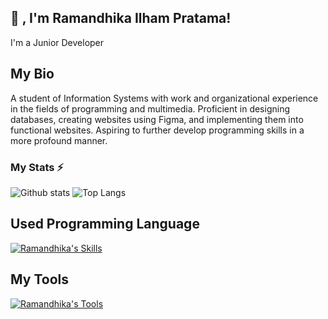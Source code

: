 ## 👋 , I'm Ramandhika Ilham Pratama!
I'm a Junior Developer

## My Bio
A student of Information Systems with work and organizational experience in the fields of programming and multimedia. Proficient in designing databases, creating websites using Figma, and implementing them into functional websites. Aspiring to further develop programming skills in a more profound manner.

### My Stats ⚡
![Github stats](https://github-readme-stats.vercel.app/api?username=ramandhika&theme=blueberry&count_private=true&hide_border=true&line_height=20) 
![Top Langs](https://github-readme-stats.vercel.app/api/top-langs/?username=ramandhika&hide=html,css,hack&layout=compact&theme=blueberry&count_private=true&hide_border=true)

<!-- <p><a href="https://github.com/ryo-ma/github-profile-trophy"><img src="https://github-profile-trophy.vercel.app/?username=ramandhika&row=2&column=4&margin-w=15&margin-h=15&theme=dracula&no-bg=true&no-frame=true" alt="mazipan" /></a></p> -->
<!-- [![trophy](https://github-profile-trophy.vercel.app/?username=ramandhika&row=2&column=4&margin-w=15&margin-h=15&&theme=dracula)](https://github.com/ryo-ma/github-profile-trophy) -->


## Used Programming Language
[![Ramandhika's Skills](https://skillicons.dev/icons?i=html,css,php,js,bootstrap,tailwind,laravel,dotnet,mysql,postgres,wordpress,java)](https://skillicons.dev)
<!--- Web Script<br/>
 ![Laravel](https://img.shields.io/badge/laravel-%23FF2D20.svg?style=for-the-badge&logo=laravel&logoColor=white)
![PHP](https://img.shields.io/badge/php-%23777BB4.svg?style=for-the-badge&logo=php&logoColor=white)
![JAVA](https://img.shields.io/badge/JavaScript-323330?style=for-the-badge&logo=javascript&logoColor=F7DF1E)<br/>
- Database<br/>
![MySQL](https://img.shields.io/badge/MySQL-00000F?style=for-the-badge&logo=mysql&logoColor=white)
![MariaDB](https://img.shields.io/badge/MariaDB-003545?style=for-the-badge&logo=mariadb&logoColor=white)
![MicrosoftSQLServer](https://img.shields.io/badge/Microsoft%20SQL%20Sever-CC2927?style=for-the-badge&logo=microsoft%20sql%20server&logoColor=white)<br/>
- Styling<br/>
![Bootstrap](https://img.shields.io/badge/bootstrap-%23563D7C.svg?style=for-the-badge&logo=bootstrap&logoColor=white)
![TailwindCSS](https://img.shields.io/badge/tailwindcss-%2338B2AC.svg?style=for-the-badge&logo=tailwind-css&logoColor=white) -->

## My Tools
[![Ramandhika's Tools](https://skillicons.dev/icons?i=vscode,visualstudio,figma,git,github,postman,stackoverflow,discord)](https://skillicons.dev)
<!-- - IDE & Server<br/>
![Visual Studio Code](https://img.shields.io/badge/VisualStudioCode-0078d7.svg?style=for-the-badge&logo=visual-studio-code&logoColor=white)
![Laragon](https://img.shields.io/badge/Laragon-0E83CD?style=for-the-badge&logo=Laragon&logoColor=white)
- App Desain<br/>
![Adobe XD](https://img.shields.io/badge/Adobe%20XD-470137?style=for-the-badge&logo=Adobe%20XD&logoColor=#FF61F6)
- Web Browser<br/>
![Brave](https://img.shields.io/badge/Brave-FB542B?style=for-the-badge&logo=Brave&logoColor=white)
- Operating System<br/>
![Windows 10](https://img.shields.io/badge/Windows-0078D6?style=for-the-badge&logo=windows&logoColor=white)
![Android](https://img.shields.io/badge/Android-3DDC84?style=for-the-badge&logo=android&logoColor=white)
- Version Control System<br/>
![Git](https://img.shields.io/badge/git-%23F05033.svg?style=for-the-badge&logo=git&logoColor=white)
![GitHub](https://img.shields.io/badge/github-%23121011.svg?style=for-the-badge&logo=github&logoColor=white) -->

<!-- [![Top Langs](https://github-readme-stats.vercel.app/api/top-langs/?username=ramandhika-dev&langs_count=8)](https://github.com/ramandhika-dev?tab=repositories) -->
<!-- [![willianrod's wakatime stats](https://github-readme-stats.vercel.app/api/wakatime?username=ramandhika-dev)](https://github.com/anuraghazra/github-readme-stats) -->

<!-- <img src="https://github-readme-stats.vercel.app/api/top-langs/?username=ramandhika-dev&theme=vue"> -->
